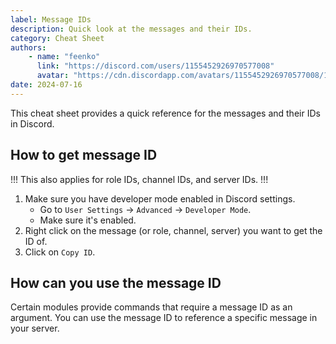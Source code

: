 ```yaml
---
label: Message IDs
description: Quick look at the messages and their IDs.
category: Cheat Sheet
authors:
    - name: "feenko"
      link: "https://discord.com/users/1155452926970577008"
      avatar: "https://cdn.discordapp.com/avatars/1155452926970577008/1619bb56c2dde1cabfef011309671b9f.png?size=1024"
date: 2024-07-16
---
```


This cheat sheet provides a quick reference for the messages and their IDs in Discord.

## How to get message ID

!!!
This also applies for role IDs, channel IDs, and server IDs.
!!!

1. Make sure you have developer mode enabled in Discord settings.
    - Go to `User Settings` -> `Advanced` -> `Developer Mode`.
    - Make sure it's enabled.
2. Right click on the message (or role, channel, server) you want to get the ID of.
3. Click on `Copy ID`.

## How can you use the message ID

Certain modules provide commands that require a message ID as an argument. You can use the message ID to reference a specific message in your server.